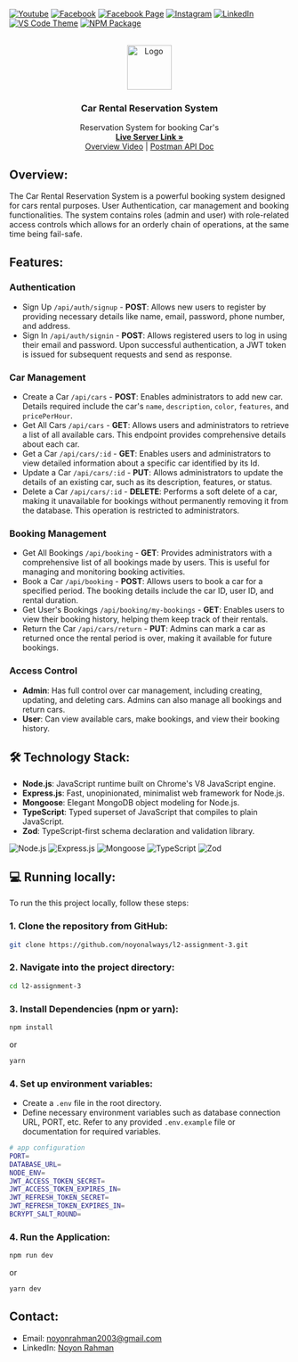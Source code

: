 [![Youtube][youtube-shield]][youtube-url]
[![Facebook][facebook-shield]][facebook-url]
[![Facebook Page][facebook-shield]][facebook-group-url]
[![Instagram][instagram-shield]][instagram-url]
[![LinkedIn][linkedin-shield]][linkedin-url]
[![VS Code Theme][vscode-shield]][vscode-theme-url]
[![NPM Package][npm-shield]][npm-package-url]

<!-- PROJECT LOGO -->

<br />
<div align="center">
  <a href="https://github.com/noyonalways/l2-assignment-3">
    <img src="https://i.ibb.co/c64q254/noyon-logo-dark.png" alt="Logo" width="80" height="80">
  </a>
  <h3 align="center">Car Rental Reservation System</h3>
    <p align="center">
      Reservation System for booking Car's
    <br />
    <a href="https://car-rental-system-server.vercel.app/"><strong>Live Server Link »</strong></a>
    <br />
    <a href="#">Overview Video</a>
    |
    <a href="https://documenter.getpostman.com/view/20724567/2sA3XV8esS">Postman API Doc</a>
  </p>
</div>

## Overview:

The Car Rental Reservation System is a powerful booking system designed for cars rental purposes. User Authentication, car management and booking functionalities. The system contains roles (admin and user) with role-related access controls which allows for an orderly chain of operations, at the same time being fail-safe.

## Features:

### Authentication

- Sign Up `/api/auth/signup` - **POST**: Allows new users to register by providing necessary details like name, email, password, phone number, and address.
- Sign In `/api/auth/signin` - **POST**: Allows registered users to log in using their email and password. Upon successful authentication, a JWT token is issued for subsequent requests and send as response.

### Car Management

- Create a Car `/api/cars` - **POST**: Enables administrators to add new car. Details required include the car's `name`, `description`, `color`, `features`, and `pricePerHour`.
- Get All Cars `/api/cars` - **GET**: Allows users and administrators to retrieve a list of all available cars. This endpoint provides comprehensive details about each car.
- Get a Car `/api/cars/:id` - **GET**: Enables users and administrators to view detailed information about a specific car identified by its Id.
- Update a Car `/api/cars/:id` - **PUT**: Allows administrators to update the details of an existing car, such as its description, features, or status.
- Delete a Car `/api/cars/:id` - **DELETE**: Performs a soft delete of a car, making it unavailable for bookings without permanently removing it from the database. This operation is restricted to administrators.

### Booking Management

- Get All Bookings `/api/booking` - **GET**: Provides administrators with a comprehensive list of all bookings made by users. This is useful for managing and monitoring booking activities.
- Book a Car `/api/booking` - **POST**: Allows users to book a car for a specified period. The booking details include the car ID, user ID, and rental duration.
- Get User's Bookings `/api/booking/my-bookings` - **GET**: Enables users to view their booking history, helping them keep track of their rentals.
- Return the Car `/api/cars/return` - **PUT**: Admins can mark a car as returned once the rental period is over, making it available for future bookings.

### Access Control

- **Admin**: Has full control over car management, including creating, updating, and deleting cars. Admins can also manage all bookings and return cars.
- **User**: Can view available cars, make bookings, and view their booking history.

## 🛠️ Technology Stack:

- **Node.js**: JavaScript runtime built on Chrome's V8 JavaScript engine.
- **Express.js**: Fast, unopinionated, minimalist web framework for Node.js.
- **Mongoose**: Elegant MongoDB object modeling for Node.js.
- **TypeScript**: Typed superset of JavaScript that compiles to plain JavaScript.
- **Zod**: TypeScript-first schema declaration and validation library.

![Node.js](https://img.shields.io/badge/Node.js-339933?style=for-the-badge&logo=nodedotjs&logoColor=white)
![Express.js](https://img.shields.io/badge/Express.js-000000?style=for-the-badge&logo=express&logoColor=white)
![Mongoose](https://img.shields.io/badge/Mongoose-880000?style=for-the-badge&logo=mongoose&logoColor=white)
![TypeScript](https://img.shields.io/badge/TypeScript-007ACC?style=for-the-badge&logo=typescript&logoColor=white)
![Zod](https://img.shields.io/badge/Zod-001E4E?style=for-the-badge&logo=zod&logoColor=white)

## 💻 Running locally:

To run the this project locally, follow these steps:

### 1. Clone the repository from GitHub:

```sh
git clone https://github.com/noyonalways/l2-assignment-3.git
```

### 2. Navigate into the project directory:

```sh
cd l2-assignment-3
```

### 3. Install Dependencies (npm or yarn):

```sh
npm install
```

or

```sh
yarn
```

### 4. Set up environment variables:

- Create a `.env` file in the root directory.
- Define necessary environment variables such as database connection URL, PORT, etc. Refer to any provided `.env.example` file or documentation for required variables.

```sh
# app configuration
PORT=
DATABASE_URL=
NODE_ENV=
JWT_ACCESS_TOKEN_SECRET=
JWT_ACCESS_TOKEN_EXPIRES_IN=
JWT_REFRESH_TOKEN_SECRET=
JWT_REFRESH_TOKEN_EXPIRES_IN=
BCRYPT_SALT_ROUND=
```

### 4. Run the Application:

```sh
npm run dev
```

or

```sh
yarn dev
```

## Contact:

- Email: [noyonrahman2003@gmail.com](mailto:noyonrahman2003@gmail.com)
- LinkedIn: [Noyon Rahman](https://linkedin.com/in/noyonalways)

[youtube-shield]: https://img.shields.io/badge/-Youtube-black.svg?style=round-square&logo=youtube&color=555&logoColor=white
[youtube-url]: https://youtube.com/@deskofnoyon
[facebook-shield]: https://img.shields.io/badge/-Facebook-black.svg?style=round-square&logo=facebook&color=555&logoColor=white
[facebook-url]: https://facebook.com/noyonalways
[facebook-group-url]: https://facebook.com/webbronoyon
[instagram-shield]: https://img.shields.io/badge/-Instagram-black.svg?style=round-square&logo=instagram&color=555&logoColor=white
[instagram-url]: https://instagram.com/noyonalways
[linkedin-shield]: https://img.shields.io/badge/-LinkedIn-black.svg?style=round-square&logo=linkedin&colorB=555
[linkedin-url]: https://linkedin.com/in/noyonalways
[vscode-shield]: https://img.shields.io/badge/-VS%20Code%20Theme-black.svg?style=round-square&logo=visualstudiocode&colorB=555
[vscode-theme-url]: https://marketplace.visualstudio.com/items?itemName=noyonalways.codevibe-themes
[npm-shield]: https://img.shields.io/badge/-Package-black.svg?style=round-square&logo=npm&color=555&logoColor=white
[npm-package-url]: https://www.npmjs.com/package/the-magic-readme
